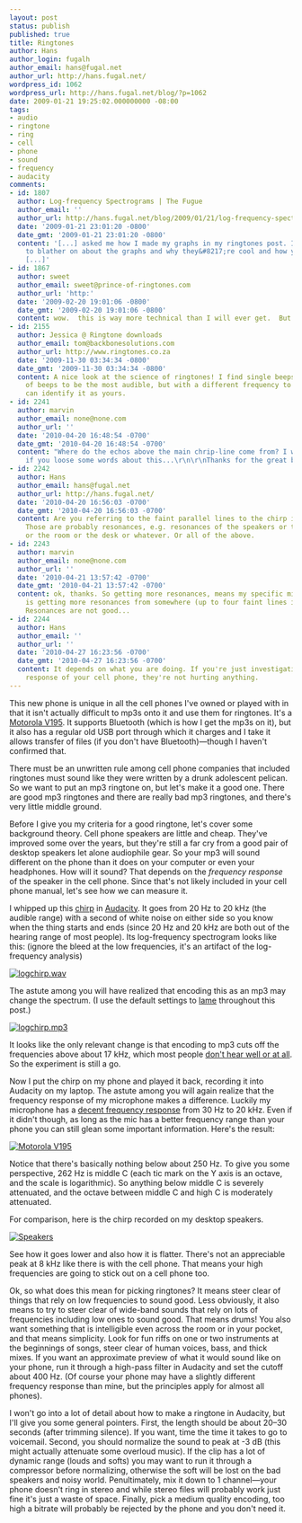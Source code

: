 ```yaml
---
layout: post
status: publish
published: true
title: Ringtones
author: Hans
author_login: fugalh
author_email: hans@fugal.net
author_url: http://hans.fugal.net/
wordpress_id: 1062
wordpress_url: http://hans.fugal.net/blog/?p=1062
date: 2009-01-21 19:25:02.000000000 -08:00
tags:
- audio
- ringtone
- ring
- cell
- phone
- sound
- frequency
- audacity
comments:
- id: 1807
  author: Log-frequency Spectrograms | The Fugue
  author_email: ''
  author_url: http://hans.fugal.net/blog/2009/01/21/log-frequency-spectrograms
  date: '2009-01-21 23:01:20 -0800'
  date_gmt: '2009-01-21 23:01:20 -0800'
  content: '[...] asked me how I made my graphs in my ringtones post. I&#8217;d like
    to blather on about the graphs and why they&#8217;re cool and how you can make
    [...]'
- id: 1867
  author: sweet
  author_email: sweet@prince-of-ringtones.com
  author_url: 'http:'
  date: '2009-02-20 19:01:06 -0800'
  date_gmt: '2009-02-20 19:01:06 -0800'
  content: wow.  this is way more technical than I will ever get.  But thanks. :)
- id: 2155
  author: Jessica @ Ringtone downloads
  author_email: tom@backbonesolutions.com
  author_url: http://www.ringtones.co.za
  date: '2009-11-30 03:34:34 -0800'
  date_gmt: '2009-11-30 03:34:34 -0800'
  content: A nice look at the science of ringtones! I find single beeps or a series
    of beeps to be the most audible, but with a different frequency to normal so you
    can identify it as yours.
- id: 2241
  author: marvin
  author_email: none@none.com
  author_url: ''
  date: '2010-04-20 16:48:54 -0700'
  date_gmt: '2010-04-20 16:48:54 -0700'
  content: "Where do the echos above the main chrip-line come from? I would be glad
    if you loose some words about this...\r\n\r\nThanks for the great but simple idea!"
- id: 2242
  author: Hans
  author_email: hans@fugal.net
  author_url: http://hans.fugal.net/
  date: '2010-04-20 16:56:03 -0700'
  date_gmt: '2010-04-20 16:56:03 -0700'
  content: Are you referring to the faint parallel lines to the chirp in the rerecordings?
    Those are probably resonances, e.g. resonances of the speakers or the microphone
    or the room or the desk or whatever. Or all of the above.
- id: 2243
  author: marvin
  author_email: none@none.com
  author_url: ''
  date: '2010-04-21 13:57:42 -0700'
  date_gmt: '2010-04-21 13:57:42 -0700'
  content: ok, thanks. So getting more resonances, means my specific mikrophone/speaker-combination
    is getting more resonances from somewhere (up to four faint lines in my case).
    Resonances are not good...
- id: 2244
  author: Hans
  author_email: ''
  author_url: ''
  date: '2010-04-27 16:23:56 -0700'
  date_gmt: '2010-04-27 16:23:56 -0700'
  content: It depends on what you are doing. If you're just investigating the frequency
    response of your cell phone, they're not hurting anything.
---
```

<p>This new phone is unique in all the cell phones I've owned or played with in that it isn't actually difficult to mp3s onto it and use them for ringtones. It's a <a href="http://www.motorola.com/motoinfo/product/details.jsp?globalObjectId=143">Motorola V195</a>. It supports Bluetooth (which is how I get the mp3s on it), but it also has a regular old USB port through which it charges and I take it allows transfer of files (if you don't have Bluetooth)—though I haven't confirmed that.</p>

<p>There must be an unwritten rule among cell phone companies that included ringtones must sound like they were written by a drunk adolescent pelican. So we want to put an mp3 ringtone on, but let's make it a good one. There are good mp3 ringtones and there are really bad mp3 ringtones, and there's very little middle ground.</p>

<p>Before I give you my criteria for a good ringtone, let's cover some background theory. Cell phone speakers are little and cheap. They've improved some over the years, but they're still a far cry from a good pair of desktop speakers let alone audiophile gear. So your mp3 will sound different on the phone than it does on your computer or even your headphones. How will it sound? That depends on the <em>frequency response</em> of the speaker in the cell phone. Since that's not likely included in your cell phone manual, let's see how we can measure it.</p>

<p>I whipped up this <a href="http://hans.fugal.net/sounds/logchirp.wav">chirp</a> in <a href="http://audacity.sf.net">Audacity</a>. It goes from 20 Hz to 20 kHz (the audible range) with a second of white noise on either side so you know when the thing starts and ends (since 20 Hz and 20 kHz are both out of the hearing range of most people). Its log-frequency spectrogram looks like this: (ignore the bleed at the low frequencies, it's an artifact of the log-frequency analysis)</p>

<p><a href="http://hans.fugal.net/images/logchirp.pdf"> <img src="http://hans.fugal.net/images/logchirp.jpg" alt="logchirp.wav" title="" /> </a></p>

<p>The astute among you will have realized that encoding this as an mp3 may change the spectrum. (I use the default settings to <a href="http://lame.sourceforge.net/">lame</a> throughout this post.)</p>

<p><a href="http://hans.fugal.net/images/logchirp-mp3.pdf"> <img src="http://hans.fugal.net/images/logchirp-mp3.jpg" alt="logchirp.mp3" title="" /> </a></p>

<p>It looks like the only relevant change is that encoding to mp3 cuts off the frequencies above about 17 kHz, which most people <a href="http://www.freemosquitoringtones.org/">don't hear well or at all</a>. So the experiment is still a go.</p>

<p>Now I put the chirp on my phone and played it back, recording it into Audacity on my laptop. The astute among you will again realize that the frequency response of my microphone makes a difference. Luckily my microphone has a <a href="http://www.mxlmics.com/manuals/900_series/MXL990Manual.pdf">decent frequency response</a> from 30 Hz to 20 kHz. Even if it didn't though, as long as the mic has a better frequency range than your phone you can still glean some important information. Here's the result:</p>

<p><a href="http://hans.fugal.net/images/v195.pdf"> <img src="http://hans.fugal.net/images/v195.jpg" alt="Motorola V195" title="" /> </a></p>

<p>Notice that there's basically nothing below about 250 Hz. To give you some perspective, 262 Hz is middle C (each tic mark on the Y axis is an octave, and the scale is logarithmic). So anything below middle C is severely attenuated, and the octave between middle C and high C is moderately attenuated.</p>

<p>For comparison, here is the chirp recorded on my desktop speakers.</p>

<p><a href="http://hans.fugal.net/images/speakers.pdf"> <img src="http://hans.fugal.net/images/speakers.jpg" alt="Speakers" title="" /> </a></p>

<p>See how it goes lower and also how it is flatter. There's not an appreciable peak at 8 kHz like there is with the cell phone. That means your high frequencies are going to stick out on a cell phone too.</p>

<p>Ok, so what does this mean for picking ringtones? It means steer clear of things that rely on low frequencies to sound good. Less obviously, it also means to try to steer clear of wide-band sounds that rely on lots of frequencies including low ones to sound good. That means drums! You also want something that is intelligible even across the room or in your pocket, and that means simplicity. Look for fun riffs on one or two instruments at the beginnings of songs, steer clear of human voices, bass, and thick mixes. If you want an approximate preview of what it would sound like on your phone, run it through a high-pass filter in Audacity and set the cutoff about 400 Hz. (Of course your phone may have a slightly different frequency response than mine, but the principles apply for almost all phones).</p>

<p>I won't go into a lot of detail about how to make a ringtone in Audacity, but I'll give you some general pointers. First, the length should be about 20–30 seconds (after trimming silence). If you want, time the time it takes to go to voicemail. Second, you should normalize the sound to peak at -3 dB (this might actually attenuate some overloud music). If the clip has a lot of dynamic range (louds and softs) you may want to run it through a compressor before normalizing, otherwise the soft will be lost on the bad speakers and noisy world. Penultimately, mix it down to 1 channel—your phone doesn't ring in stereo and while stereo files will probably work just fine it's just a waste of space. Finally, pick a medium quality encoding, too high a bitrate will probably be rejected by the phone and you don't need it.</p>

